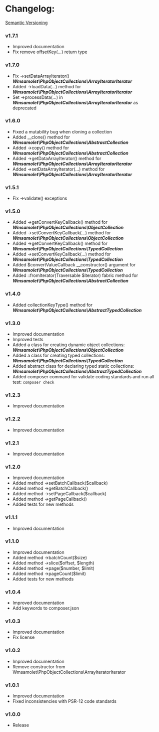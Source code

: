 # Changelog:
[Semantic Versioning](https://semver.org/)

### v1.7.1
- Improved documentation
- Fix remove offsetKey(...) return type

### v1.7.0
- Fix ->setDataArrayIterator() **_Wmsamolet\PhpObjectCollections\ArrayIteratorIterator_**
- Added ->loadData(...) method for **_Wmsamolet\PhpObjectCollections\ArrayIteratorIterator_**
- Set ->processData(...) in **_Wmsamolet\PhpObjectCollections\ArrayIteratorIterator_** as deprecated

### v1.6.0
- Fixed a mutability bug when cloning a collection
- Added __clone() method for **_Wmsamolet\PhpObjectCollections\AbstractCollection_**
- Added ->copy() method for **_Wmsamolet\PhpObjectCollections\AbstractCollection_**
- Added ->getDataArrayIterator() method for **_Wmsamolet\PhpObjectCollections\ArrayIteratorIterator_**
- Added ->setDataArrayIterator(...) method for **_Wmsamolet\PhpObjectCollections\ArrayIteratorIterator_**

### v1.5.1
- Fix ->validate() exceptions

### v1.5.0
- Added ->getConvertKeyCallback() method for **_Wmsamolet\PhpObjectCollections\ObjectCollection_**
- Added ->setConvertKeyCallback(...) method for **_Wmsamolet\PhpObjectCollections\ObjectCollection_**
- Added ->getConvertKeyCallback() method for **_Wmsamolet\PhpObjectCollections\TypedCollection_**
- Added ->setConvertKeyCallback(...) method for **_Wmsamolet\PhpObjectCollections\TypedCollection_**
- Added $convertValueCallback __constructor() argument for **_Wmsamolet\PhpObjectCollections\TypedCollection_**
- Added ::fromIterator(Traversable $iterator) fabric method for **_Wmsamolet\PhpObjectCollections\AbstractCollection_**
 
### v1.4.0
- Added collectionKeyType() method for **_Wmsamolet\PhpObjectCollections\AbstractTypedCollection_**

### v1.3.0
- Improved documentation
- Improved tests
- Added a class for creating dynamic object collections: **_Wmsamolet\PhpObjectCollections\ObjectCollection_**
- Added a class for creating typed collections: **_Wmsamolet\PhpObjectCollections\TypedCollection_**
- Added abstract class for declaring typed static collections: **_Wmsamolet\PhpObjectCollections\AbstractTypedCollection_**
- Added composer command for validate coding standards and run all test: ```composer check```

### v1.2.3
- Improved documentation

### v1.2.2
- Improved documentation

### v1.2.1
- Improved documentation

### v1.2.0
- Improved documentation
- Added method ->setBatchCallback($callback)
- Added method ->getBatchCallback()
- Added method ->setPageCallback($callback)
- Added method ->getPageCallback()
- Added tests for new methods

### v1.1.1
- Improved documentation

### v1.1.0
- Improved documentation
- Added method ->batchCount($size)
- Added method ->slice($offset, $length)
- Added method ->page($number, $limit)
- Added method ->pageCount($limit)
- Added tests for new methods

### v1.0.4
- Improved documentation
- Add keywords to composer.json

### v1.0.3
- Improved documentation
- Fix license

### v1.0.2
- Improved documentation
- Remove constructor from Wmsamolet\PhpObjectCollections\ArrayIteratorIterator

### v1.0.1
- Improved documentation
- Fixed inconsistencies with PSR-12 code standards

### v1.0.0
- Release